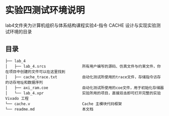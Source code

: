 # 实验四测试环境说明

lab4文件夹为计算机组织与体系结构课程实验4-指令 CACHE 设计与实现实验测试环境的目录
## 目录
```
├── lab_4
│   ├── lab_4.srcs                所有用户编写的源码、仿真文件与约束文件，你在项目中创建的文件可以在这里找到
│   ├── cache_trace.txt           自动化测试所使用的trace文件，存储指令访存的访存地址和数据序列
│   ├── axi_ram.coe               自动化测试所使用的coe文件，用于初始化存储器
│   └── lab_4.xpr                 实验所用的项目，直接双击即可打开完整的实验 Vivado 工程
└── cache.v                       Cache 主模块代码框架
└── readme.md                     本文档
```